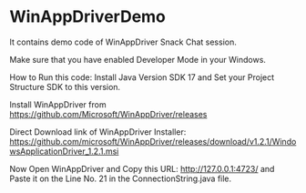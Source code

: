 # WinAppDriverDemo
It contains demo code of WinAppDriver Snack Chat session. 

Make sure that you have enabled Developer Mode in your Windows.

How to Run this code: 
Install Java Version SDK 17 and Set your Project Structure SDK to this version. 

Install WinAppDriver from https://github.com/Microsoft/WinAppDriver/releases

Direct Download link of WinAppDriver Installer: https://github.com/microsoft/WinAppDriver/releases/download/v1.2.1/WindowsApplicationDriver_1.2.1.msi

Now Open WinAppDriver and Copy this URL: http://127.0.0.1:4723/ and Paste it on the Line No. 21 in the ConnectionString.java file.  
